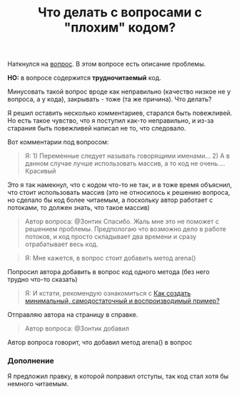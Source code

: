 ﻿---
title: "Что делать с вопросами с &quot;плохим&quot; кодом?"
se.owner.user_id: 532877
se.owner.display_name: "Зонтик"
se.owner.link: "https://ru.meta.stackoverflow.com/users/532877/%d0%97%d0%be%d0%bd%d1%82%d0%b8%d0%ba"
se.link: "https://ru.meta.stackoverflow.com/questions/12489/%d0%a7%d1%82%d0%be-%d0%b4%d0%b5%d0%bb%d0%b0%d1%82%d1%8c-%d1%81-%d0%b2%d0%be%d0%bf%d1%80%d0%be%d1%81%d0%b0%d0%bc%d0%b8-%d1%81-%d0%bf%d0%bb%d0%be%d1%85%d0%b8%d0%bc-%d0%ba%d0%be%d0%b4%d0%be%d0%bc"
se.question_id: 12489
se.post_type: question
---
<p>Наткнулся на <a href="https://ru.stackoverflow.com/questions/1506351/%d0%9f%d0%be%d1%87%d0%b5%d0%bc%d1%83-%d1%87%d0%b8%d1%81%d0%bb%d0%be-%d0%b2-%d0%b8%d0%b3%d1%80%d0%b5-2048-%d0%bf%d0%b5%d1%80%d0%b5%d0%bf%d1%80%d1%8b%d0%b3%d0%b8%d0%b2%d0%b0%d0%b5%d1%82-%d1%81%d1%80%d0%b0%d0%b7%d1%83-%d0%bd%d0%b0-%d1%81%d0%bb%d0%b5%d0%b4%d1%83%d1%8e%d1%89%d1%83%d1%8e-%d1%87%d0%b0%d1%81%d1%82%d1%8c-%d0%b0-%d0%bd%d0%b5-%d0%b7%d0%b0%d0%b4%d0%b5%d1%80%d0%b6%d0%b8%d0%b2%d0%b0%d0%b5">вопрос</a>. В этом вопросе есть описание проблемы.</p>
<p><strong>НО:</strong> в вопросе содержится <strong>трудночитаемый</strong> код.</p>
<p>Минусовать такой вопрос вроде как неправильно (качество низкое не у вопроса, а у кода), закрывать - тоже (та же причина). Что делать?</p>
<p>Я решил оставить несколько комментариев, старался быть повежливей. Но есть такое чувство, что я поступил как-то неправильно, и из-за старания быть повежливей написал не то, что следовало.</p>
<p>Вот комментарии под вопросом:</p>
<blockquote>
<p>Я: 1) Переменные следует называть говорящими именами... 2) А в данном случае лучше использовать массив, а то код не очень.... Красивый</p>
</blockquote>
<p>Это я так намекнул, что с кодом что-то не так, и  в тоже время объяснил, что стоит использовать массив (это не относилось к решению вопроса, но сделало бы код более читаемым, а поскольку автор работает с потоками, то должен знать, что такое массив)</p>
<blockquote>
<p>Автор вопроса: @Зонтик Спасибо. Жаль мне это не поможет с решением проблемы. Предпологаю что возможно дело в работе потоков, и код просто складывает два времени и сразу отрабатывает весь код.</p>
</blockquote>
<blockquote>
<p>Я: Мне кажется, в вопрос стоит добавить метод arena()</p>
</blockquote>
<p>Попросил автора добавить в вопрос код одного метода (без него трудно что-то сказать)</p>
<blockquote>
<p>Я: И кстати, рекомендую ознакомиться с <a href="https://ru.stackoverflow.com/help/minimal-reproducible-example">Как создать минимальный, самодостаточный и воспроизводимый пример?</a></p>
</blockquote>
<p>Отправляю автора на страницу в справке.</p>
<blockquote>
<p>Автор вопроса: @Зонтик добавил</p>
</blockquote>
<p>Автор вопроса говорит, что добавил метод arena() в вопрос</p>
<h3>Дополнение</h3>
<p>Я предложил правку, в которой поправил отступы, так код стал хотя бы немного читаемым.</p>
